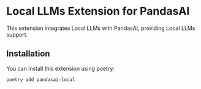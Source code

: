 # Local LLMs Extension for PandasAI

This extension integrates Local LLMs with PandasAI, providing Local LLMs support.

## Installation

You can install this extension using poetry:

```bash
poetry add pandasai-local
```
